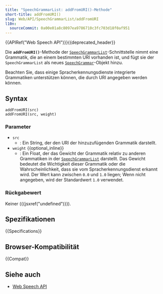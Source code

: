 ```yaml
---
title: "SpeechGrammarList: addFromURI()-Methode"
short-title: addFromURI()
slug: Web/API/SpeechGrammarList/addFromURI
l10n:
  sourceCommit: 0a00e01a8c8097ea9786710c3fc703d18f0af951
---
```


{{APIRef("Web Speech API")}}{{deprecated_header}}

Die **`addFromURI()`**-Methode der [`SpeechGrammarList`](/de/docs/Web/API/SpeechGrammarList)-Schnittstelle nimmt eine Grammatik, die an einem bestimmten URI vorhanden ist, und fügt sie der `SpeechGrammarList` als neues [`SpeechGrammar`](/de/docs/Web/API/SpeechGrammar)-Objekt hinzu.

Beachten Sie, dass einige Spracherkennungsdienste integrierte Grammatiken unterstützen können, die durch URI angegeben werden können.

## Syntax

```js-nolint
addFromURI(src)
addFromURI(src, weight)
```

### Parameter

- `src`
  - : Ein String, der den URI der hinzuzufügenden Grammatik darstellt.
- `weight` {{optional_inline}}
  - : Ein Float, der das Gewicht der Grammatik relativ zu anderen Grammatiken in der [`SpeechGrammarList`](/de/docs/Web/API/SpeechGrammarList) darstellt. Das Gewicht bedeutet die Wichtigkeit dieser Grammatik oder die Wahrscheinlichkeit, dass sie vom Spracherkennungsdienst erkannt wird. Der Wert kann zwischen `0.0` und `1.0` liegen; Wenn nicht angegeben, wird der Standardwert `1.0` verwendet.

### Rückgabewert

Keiner ({{jsxref("undefined")}}).

## Spezifikationen

{{Specifications}}

## Browser-Kompatibilität

{{Compat}}

## Siehe auch

- [Web Speech API](/de/docs/Web/API/Web_Speech_API)
